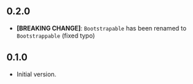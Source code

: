 ## 0.2.0

- **[BREAKING CHANGE]**: `Bootstrapable` has been renamed to `Bootstrappable` (fixed typo)

## 0.1.0

- Initial version.
